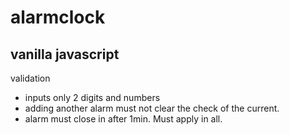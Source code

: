 # alarmclock
## vanilla javascript

validation
  - inputs only 2 digits and numbers
  - adding another alarm must not clear the check of the current.
  - alarm must close in after 1min. Must apply in all.